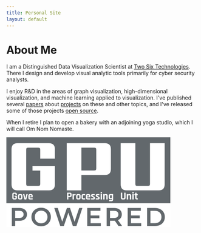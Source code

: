 ```yaml
---
title: Personal Site
layout: default
---
```


# About Me

I am a Distinguished Data Visualization Scientist at [Two Six Technologies](https://www.twosixtech.com). There I design and develop visual analytic tools primarily for cyber security analysts.

I enjoy R&D in the areas of graph visualization, high-dimensional visualization, and machine learning applied to visualization. I've published several [papers](/publications/) about [projects](/projects/) on these and other topics, and I've released some of those projects [open source](https://www.github.com/rpgove).

When I retire I plan to open a bakery with an adjoining yoga studio, which I will call Om Nom Nomaste.

![GPU: Gove Processing Unit powered](/assets/images/gpu-powered.svg)
